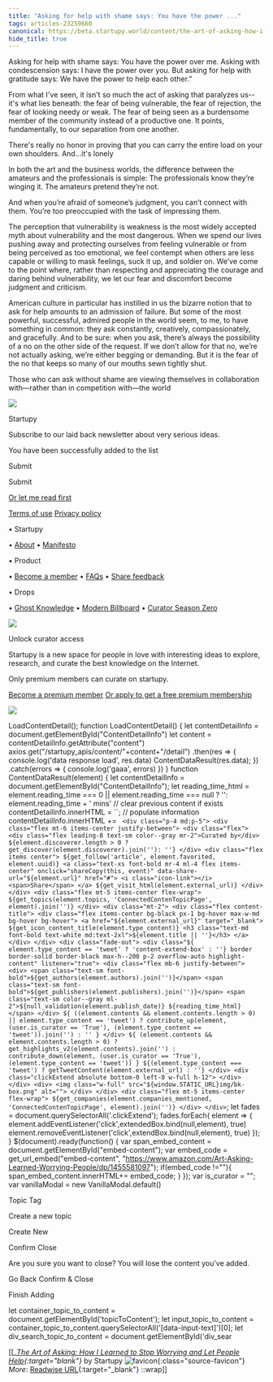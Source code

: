 ```yaml
---
title: "Asking for help with shame says: You have the power ..."
tags: articles-23259660
canonical: https://beta.startupy.world/content/the-art-of-asking-how-i-learned-to-stop-worrying-and-let-people-help/
hide_title: true
---
```


Asking for help with shame says: You have the power over me. Asking with condescension says: I have the power over you. But asking for help with gratitude says: We have the power to help each other.”

From what I've seen, it isn't so much the act of asking that paralyzes us--it's what lies beneath: the fear of being vulnerable, the fear of rejection, the fear of looking needy or weak. The fear of being seen as a burdensome member of the community instead of a productive one. It points, fundamentally, to our separation from one another.

There's really no honor in proving that you can carry the entire load on your own shoulders. And...it's lonely

In both the art and the business worlds, the difference between the amateurs and the professionals is simple: The professionals know they’re winging it. The amateurs pretend they’re not.

And when you’re afraid of someone’s judgment, you can’t connect with them. You’re too preoccupied with the task of impressing them.

The perception that vulnerability is weakness is the most widely accepted myth about vulnerability and the most dangerous. When we spend our lives pushing away and protecting ourselves from feeling vulnerable or from being perceived as too emotional, we feel contempt when others are less capable or willing to mask feelings, suck it up, and soldier on. We’ve come to the point where, rather than respecting and appreciating the courage and daring behind vulnerability, we let our fear and discomfort become judgment and criticism.

American culture in particular has instilled in us the bizarre notion that to ask for help amounts to an admission of failure. But some of the most powerful, successful, admired people in the world seem, to me, to have something in common: they ask constantly, creatively, compassionately, and gracefully. And to be sure: when you ask, there’s always the possibility of a no on the other side of the request. If we don’t allow for that no, we’re not actually asking, we’re either begging or demanding. But it is the fear of the no that keeps so many of our mouths sewn tightly shut.

Those who can ask without shame are viewing themselves in collaboration with—rather than in competition with—the world

![](https://s3.amazonaws.com/public-storage-prod.startupy.com/static/img/bk-box.png)

Startupy

[](https://twitter.com/startupyworld)

[](https://twitter.com/startupyworld)[](https://instagram.com/startupyworld)

Subscribe to our laid back newsletter about very serious ideas.

You have been successfully added to the list

Submit

Submit

[Or let me read first](https://startupyworld.notion.site/A-laid-back-newsletter-about-very-serious-ideas-6fcafe6a5c904045b292daac4c1a374d)

[Terms of use](https://startupyworld.notion.site/Terms-of-Serve-Us-conditions-213114cc1d1449e6b176598c96b5a967) [Privacy policy](https://startupyworld.notion.site/Privacy-Policy-a14c57b654f14beeabc5464617c1750a)

•   Startupy
    
•   [About](https://startupyworld.notion.site/Hey-heey-welcome-to-Startupy-60f9443ac8a0486dba3ef8fd93becae6)
•   [Manifesto](https://beta.startupy.world/manifesto/)

•   Product
    
•   [Become a member](https://beta.startupy.world/membership/)
•   [FAQs](https://startupyworld.notion.site/FAQs-df4b5a6cc1954bb2b2a18a52fb811f76)
•   [Share feedback](https://airtable.com/shrgLq3LtXHtvdbp4)

•   Drops
    
•   [Ghost Knowledge](https://www.ghostknowledge.com/)
•   [Modern Billboard](https://startupy.themodernbillboard.com/)
•   [Curator Season Zero](https://beta.startupy.world/season-zero/)

![](https://s3.amazonaws.com/public-storage-prod.startupy.com/static/img/footer-bk.1ea7fed2aed7.jpg)

Unlock curator access

Startupy is a new space for people in love with interesting ideas to explore, research, and curate the best knowledge on the Internet.

Only premium members can curate on startupy.

[Become a premium member](https://beta.startupy.world/membership) [Or apply to get a free premium membership](https://startupy.typeform.com/to/xP5cQOOh)

![](https://s3.amazonaws.com/public-storage-prod.startupy.com/static/img/blue-eye.60430ab497f9.svg)

LoadContentDetail(); function LoadContentDetail() { let contentDetailInfo = document.getElementById("ContentDetailInfo") let content = contentDetailInfo.getAttribute("content") axios.get("/startupy_apis/content/"+content+"/detail") .then(res => { console.log('data response load', res.data) ContentDataResult(res.data); }) .catch(errors => { console.log('gaaa', errors) }) } function ContentDataResult(element) { let contentDetailInfo = document.getElementById("ContentDetailInfo"); let reading_time_html = element.reading_time === 0 || element.reading_time === null ? '': element.reading_time + ' mins' // clear previous content if exists contentDetailInfo.innerHTML = ``; // populate information contentDetailInfo.innerHTML += ` <div class="p-4 md:p-5"> <div class="flex mt-6 items-center justify-between"> <div class="flex"> <div class="flex leading-8 text-sm color--gray mr-2">Curated by</div> ${element.discoverer.length > 0 ? get_discover(element.discoverer).join(''): ''} </div> <div class="flex items center"> ${get_follow('article', element.favorited, element.uuid)} <a class="text-xs font-bold mr-4 ml-4 flex items-center" onclick="shareCopy(this, event)" data-share-url="${element.url}" href="#"> <i class="icon-link"></i> <span>Share</span> </a> ${get_visit_html(element.external_url)} </div> </div> <div class="flex mt-5 items-center flex-wrap"> ${get_topics(element.topics, 'ConnectedContenTopicPage', element).join('')} </div> <div class="mt-2"> <div class="flex content-title"> <div class="flex items-center bg-black px-1 bg-hover max-w-md bg-hover bg-hover"> <a href="${element.external_url}" target="_blank"> ${get_icon_content_title(element.type_content)} <h3 class="text-md font-bold text-white md:text-2xl">${element.title || ''}</h3> </a> </div> </div> <div class="fade-out"> <div class="${ element.type_content == 'tweet' ? 'content-extend-box' : ''} border border-solid border-black max-h--200 p-2 overflow-auto highlight-content" listener="true"> <div class="flex mb-6 justify-between"> <div> <span class="text-sm font-bold">${get_authors(element.authors).join('')}</span> <span class="text-sm font-bold">${get_publishers(element.publishers).join('')}</span> <span class="text-sm color--gray ml-2">${null_validation(element.publish_date)} ${reading_time_html}</span> </div> ${ ((element.contents && element.contents.length > 0) || element.type_content == 'tweet') ? contribute_up(element, (user.is_curator == 'True'), (element.type_content == 'tweet')).join('') : '' } </div> ${ (element.contents && element.contents.length > 0) ? get_highlights_v2(element.contents).join('') : contribute_down(element, (user.is_curator == 'True'), (element.type_content == 'tweet')) } ${(element.type_content === 'tweet') ? getTweetContent(element.external_url) : ''} </div> <div class="clickExtend absolute bottom-0 left-0 w-full h-12"> </div> </div> <div> <img class="w-full" src="${window.STATIC_URL}img/bk-box.png" alt=""> </div> </div> <div class="flex mt-5 items-center flex-wrap"> ${get_companies(element.companies_mentioned, 'ConnectedContenTopicPage', element).join('')} </div> </div>`; let fades = document.querySelectorAll('.clickExtend'); fades.forEach( element => { element.addEventListener('click',extendedBox.bind(null,element), true) element.removeEventListener('click',extendBox.bind(null,element), true) }); } $(document).ready(function() { var span_embed_content = document.getElementById("embed-content"); var embed_code = get_url_embed("embed-content", "https://www.amazon.com/Art-Asking-Learned-Worrying-People/dp/1455581097"); if(embed_code !=""){ span_embed_content.innerHTML+= embed_code; } }); var is_curator = ""; var vanillaModal = new VanillaModal.default()

Topic Tag

Create a new topic

Create New

Confirm Close

Are you sure you want to close? You will lose the content you’ve added.

Go Back Confirm & Close

Finish Adding

let container_topic_to_content = document.getElementById('topicToContent'); let input_topic_to_content = container_topic_to_content.querySelectorAll('[data-input-text]')[0]; let div_search_topic_to_content = document.getElementById('div_sear


[[<cite>_[The Art of Asking: How I Learned to Stop Worrying and Let People Help](https://beta.startupy.world/content/the-art-of-asking-how-i-learned-to-stop-worrying-and-let-people-help/){:target="_blank"}_</cite> by Startupy ![favicon](https://s2.googleusercontent.com/s2/favicons?domain=beta.startupy.world){:class="source-favicon"}<br>
_More_: [Readwise URL](https://readwise.io/open/455980022){:target="_blank"}
::wrap]]